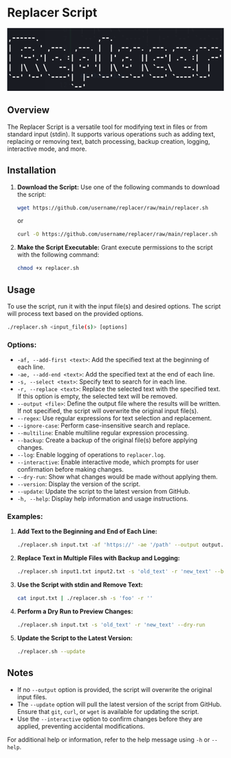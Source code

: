 # Replacer Script

![logo](images/logo.png)

## Overview

The Replacer Script is a versatile tool for modifying text in files or from standard input (stdin). It supports various operations such as adding text, replacing or removing text, batch processing, backup creation, logging, interactive mode, and more.

## Installation

1. **Download the Script:**
   Use one of the following commands to download the script:
    ```bash
    wget https://github.com/username/replacer/raw/main/replacer.sh
    ```
    or
    ```bash
    curl -O https://github.com/username/replacer/raw/main/replacer.sh
    ```
2. **Make the Script Executable:**
    Grant execute permissions to the script with the following command:
    ```bash
    chmod +x replacer.sh
    ```


## Usage

To use the script, run it with the input file(s) and desired options. The script will process text based on the provided options.
```bash
./replacer.sh <input_file(s)> [options]
```

### Options:

- `-af, --add-first <text>`: Add the specified text at the beginning of each line.
- `-ae, --add-end <text>`: Add the specified text at the end of each line.
- `-s, --select <text>`: Specify text to search for in each line.
- `-r, --replace <text>`: Replace the selected text with the specified text. If this option is empty, the selected text will be removed.
- `--output <file>`: Define the output file where the results will be written. If not specified, the script will overwrite the original input file(s).
- `--regex`: Use regular expressions for text selection and replacement.
- `--ignore-case`: Perform case-insensitive search and replace.
- `--multiline`: Enable multiline regular expression processing.
- `--backup`: Create a backup of the original file(s) before applying changes.
- `--log`: Enable logging of operations to `replacer.log`.
- `--interactive`: Enable interactive mode, which prompts for user confirmation before making changes.
- `--dry-run`: Show what changes would be made without applying them.
- `--version`: Display the version of the script.
- `--update`: Update the script to the latest version from GitHub.
- `-h, --help`: Display help information and usage instructions.

### Examples:

1. **Add Text to the Beginning and End of Each Line:**
    ```bash
    ./replacer.sh input.txt -af 'https://' -ae '/path' --output output.txt
    ```

2. **Replace Text in Multiple Files with Backup and Logging:**
    ```bash
    ./replacer.sh input1.txt input2.txt -s 'old_text' -r 'new_text' --backup --log
    ```
3. **Use the Script with stdin and Remove Text:**
    ```bash
    cat input.txt | ./replacer.sh -s 'foo' -r ''
    ```
4. **Perform a Dry Run to Preview Changes:**
    ```bash
    ./replacer.sh input.txt -s 'old_text' -r 'new_text' --dry-run
    ```
5. **Update the Script to the Latest Version:**
    ```bash
    ./replacer.sh --update
    ```

## Notes

- If no `--output` option is provided, the script will overwrite the original input files.
- The `--update` option will pull the latest version of the script from GitHub. Ensure that `git`, `curl`, or `wget` is available for updating the script.
- Use the `--interactive` option to confirm changes before they are applied, preventing accidental modifications.

For additional help or information, refer to the help message using `-h` or `--help`.

